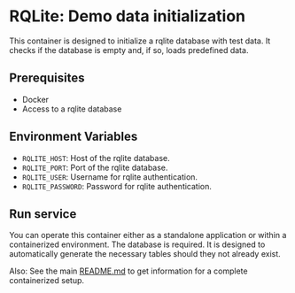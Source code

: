 # RQLite: Demo data initialization 

This container is designed to initialize a rqlite database with test data. It checks if the database is empty and, if so, loads predefined data.

## Prerequisites

- Docker
- Access to a rqlite database

## Environment Variables

- `RQLITE_HOST`: Host of the rqlite database.
- `RQLITE_PORT`: Port of the rqlite database.
- `RQLITE_USER`: Username for rqlite authentication.
- `RQLITE_PASSWORD`: Password for rqlite authentication.

## Run service
You can operate this container either as a standalone application or within a containerized environment. The database is required. It is designed to automatically generate the necessary tables should they not already exist.

Also: See the main [README.md](/README.md) to get information for a complete containerized setup. 